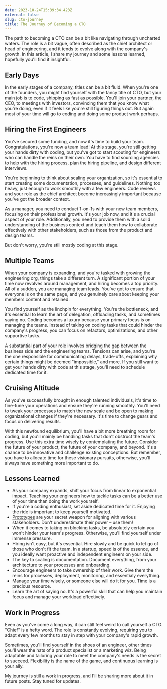```yaml
---
date: 2023-10-24T15:39:34.423Z
external: false
slug: cto-journey
title: The Journey of Becoming a CTO
---
```


The path to becoming a CTO can be a bit like navigating through uncharted waters. The role is a bit vague, often described as the chief architect or head of engineering, and it tends to evolve along with the company's growth. In this article, I share my journey and some lessons learned, hopefully you'll find it insightful.

## Early Days

In the early stages of a company, titles can be a bit fluid. When you're one of the founders, you might find yourself with the fancy title of CTO, but your main job is to code, shipping as fast as possible. You'll join your partner, the CEO, to meetings with investors, convincing them that you know what you're doing, even if it feels like you're still figuring things out. But again most of your time will go to coding and doing some product work perhaps.

## Hiring the First Engineers

You've secured some funding, and now it's time to build your team. Congratulations, you're now a team lead! At this stage, you're still getting your hands dirty with coding, but you've got to start scouting for engineers who can handle the reins on their own. You have to find sourcing agencies to help with the hiring process, plan the hiring pipeline, and design different interviews.

You're beginning to think about scaling your organization, so it's essential to start creating some documentation, processes, and guidelines. Nothing too heavy, just enough to work smoothly with a few engineers. Code reviews and your role as the chief architect become increasingly important because you've got the broader context.

As a manager, you need to conduct 1-on-1s with your new team members, focusing on their professional growth. It's your job now, and it's a crucial aspect of your role. Additionally, you need to provide them with a solid understanding of the business context and teach them how to collaborate effectively with other stakeholders, such as those from the product and design teams.

But don't worry, you're still mostly coding at this stage.

## Multiple Teams

When your company is expanding, and you're tasked with growing the engineering org, things take a different turn. A significant portion of your time now revolves around management, and hiring becomes a top priority. All of a sudden, you are managing team leads. You've got to ensure that everyone is on the same page, and you genuinely care about keeping your members content and retained.

You find yourself as the linchpin for everything. You're the bottleneck, and it's essential to learn the art of delegation, offloading tasks, and sometimes saying no. Coding becomes a luxury because your primary focus is on managing the teams. Instead of taking on coding tasks that could hinder the company's progress, you can focus on refactors, optimizations, and other supportive tasks.

A substantial part of your role involves bridging the gap between the business side and the engineering teams. Tensions can arise, and you're the one responsible for communicating delays, trade-offs, explaining why certain things might be deemed "impossible," and more. If you still want to get your hands dirty with code at this stage, you'll need to schedule dedicated time for it.

## Cruising Altitude

As you've successfully brought in enough talented individuals, it's time to fine-tune your operations and ensure they're running smoothly. You'll need to tweak your processes to match the new scale and be open to making organizational changes if they're necessary. It's time to change gears and focus on delivering results. 

With this newfound equilibrium, you'll have a bit more breathing room for coding, but you'll mainly be handling tasks that don't obstruct the team's progress. Use this extra time wisely by contemplating the future. Consider the future of your product, the future of your company, and beyond. It's a chance to be innovative and challenge existing conceptions. But remember, you have to allocate time for these visionary pursuits, otherwise, you'll always have something more important to do.

## Lessons Learned

- As your company expands, shift your focus from linear to exponential impact. Teaching your engineers how to tackle tasks can be a better use of your time than doing the work yourself.
- If you're a coding enthusiast, set aside dedicated time for it. Enjoying the ride is important to keep yourself motivated.
- [Prototypes](/posts/prototyping) are your secret weapon for aligning with various stakeholders. Don't underestimate their power – use them!
- When it comes to taking on blocking tasks, be absolutely certain you won't hinder your team's progress. Otherwise, you'll find yourself under immense pressure.
- Hiring isn't easy, but it's essential. Hire slowly and be quick to let go of those who don't fit the team. In a startup, speed is of the essence, and you ideally want proactive and independent engineers on your side.
- The key to scaling is documentation. Document everything, from your architecture to your processes and onboarding.
- Encourage engineers to take ownership of their work. Give them the reins for processes, deployment, monitoring, and essentialy everything.
- Manage your time wisely, or someone else will do it for you. Time is a precious resource.
- Learn the art of saying no. It's a powerful skill that can help you maintain focus and manage your workload effectively.

## Work in Progress

Even as you've come a long way, it can still feel weird to call yourself a CTO. "Chief" is a hefty word. The role is constantly evolving, requiring you to adapt every few months to stay in step with your company's rapid growth. 

Sometimes, you'll find yourself in the shoes of an engineer, other times you'll wear the hats of a product specialist or a marketing wiz. Being adaptable and tailoring your role to meet the company's needs is the secret to succeed. Flexibility is the name of the game, and continuous learning is your ally.

My journey is still a work in progress, and I'll be sharing more about it in future posts. Stay tuned for updates.